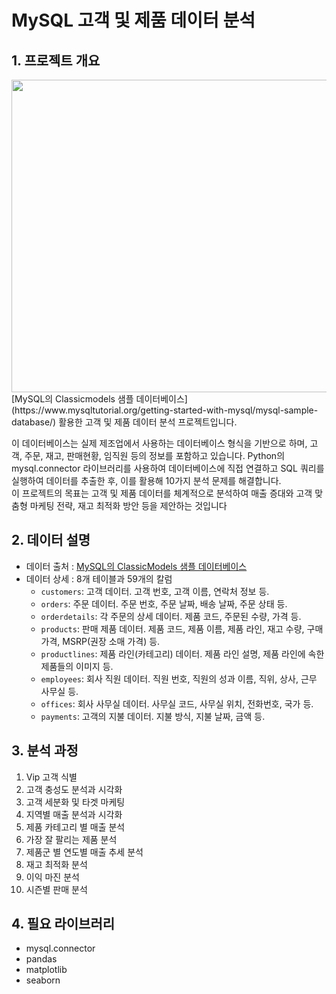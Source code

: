 # MySQL 고객 및 제품 데이터 분석

## 1. 프로젝트 개요 
<img src="https://github.com/user-attachments/assets/38d9fd0e-e166-4e7d-87ce-4f69a221060c" width="700" height="500"/>
 <br>
[MySQL의 Classicmodels 샘플 데이터베이스](https://www.mysqltutorial.org/getting-started-with-mysql/mysql-sample-database/) 활용한 고객 및 제품 데이터 분석 프로젝트입니다. 

이 데이터베이스는 실제 제조업에서 사용하는 데이터베이스 형식을 기반으로 하며, 고객, 주문, 재고, 판매현황, 임직원 등의 정보를 포함하고 있습니다.
Python의 mysql.connector 라이브러리를 사용하여 데이터베이스에 직접 연결하고 SQL 쿼리를 실행하여 데이터를 추출한 후, 이를 활용해 10가지 분석 문제를 해결합니다. <br>
이 프로젝트의 목표는 고객 및 제품 데이터를 체계적으로 분석하여 매출 증대와 고객 맞춤형 마케팅 전략, 재고 최적화 방안 등을 제안하는 것입니다


## 2. 데이터 설명 
- 데이터 출처 : [MySQL의 ClassicModels 샘플 데이터베이스](https://www.mysqltutorial.org/getting-started-with-mysql/mysql-sample-database/)
- 데이터 상세 : 8개 테이블과 59개의 칼럼
  - `customers`: 고객 데이터. 고객 번호, 고객 이름, 연락처 정보 등.
  - `orders`: 주문 데이터. 주문 번호, 주문 날짜, 배송 날짜, 주문 상태 등.
  - `orderdetails`: 각 주문의 상세 데이터. 제품 코드, 주문된 수량, 가격 등.
  - `products`: 판매 제품 데이터. 제품 코드, 제품 이름, 제품 라인, 재고 수량, 구매 가격, MSRP(권장 소매 가격) 등.
  - `productlines`: 제품 라인(카테고리) 데이터. 제품 라인 설명, 제품 라인에 속한 제품들의 이미지 등.
  - `employees`: 회사 직원 데이터. 직원 번호, 직원의 성과 이름, 직위, 상사, 근무 사무실 등.
  - `offices`: 회사 사무실 데이터. 사무실 코드, 사무실 위치, 전화번호, 국가 등.
  - `payments`: 고객의 지불 데이터. 지불 방식, 지불 날짜, 금액 등.

## 3. 분석 과정
1) Vip 고객 식별
2) 고객 충성도 분석과 시각화 
3) 고객 세분화 및 타겟 마케팅
4) 지역별 매출 분석과 시각화
5) 제품 카테고리 별 매출 분석
6) 가장 잘 팔리는 제품 분석
7) 제품군 별 연도별 매출 추세 분석
8) 재고 최적화 분석
9) 이익 마진 분석 
10) 시즌별 판매 분석

## 4. 필요 라이브러리 
* mysql.connector
* pandas
* matplotlib
* seaborn
